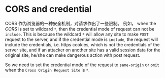 # CORS and credential

CORS 作为浏览器的一种安全机制，对请求作出了一些限制。
例如， when the _CORS_ is set to wildcard `*`, then the credential mode of request
can not be `include`.
This is because the wildcard `*` will allow any site to make `POST` request to
the server, and if the credential mode is `include`, the request will include
the credentials, i.e. https cookies, which is not the credentials of the server site,
and if an attacker on another site has a valid session data for the original site,
he/she can make dangerous action with post request.

So we need to set the credential mode of the request to `same-origin` or `omit`
when the `Cross Origin Request Site` is `*`.
